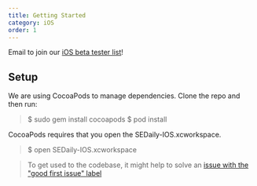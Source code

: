 ```yaml
---
title: Getting Started
category: iOS
order: 1
---
```


Email to join our [iOS beta tester list](mailto:iosbeta@softwareengineeringdaily.com)!

## Setup ##

We are using CocoaPods to manage dependencies.
Clone the repo and then run:
>$ sudo gem install cocoapods
$ pod install


CocoaPods requires that you open the SEDaily-IOS.xcworkspace.
>$ open SEDaily-IOS.xcworkspace

> To get used to the codebase, it might help to solve an [issue with the "good first issue" label](https://github.com/SoftwareEngineeringDaily/se-daily-iOS/issues?q=is%3Aissue+is%3Aopen+label%3A%22good+first+issue%22)
